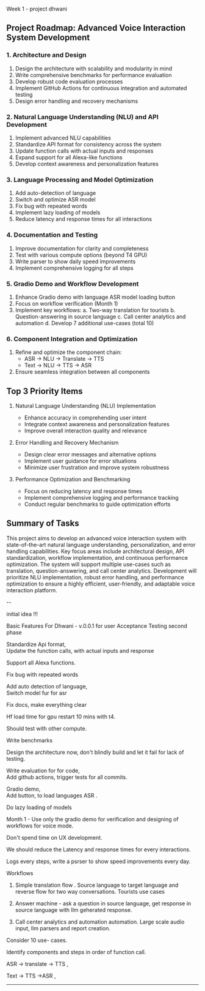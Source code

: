 
Week 1 - project dhwani 


## Project Roadmap: Advanced Voice Interaction System Development

### 1. Architecture and Design

1. Design the architecture with scalability and modularity in mind
2. Write comprehensive benchmarks for performance evaluation
3. Develop robust code evaluation processes
4. Implement GitHub Actions for continuous integration and automated testing
5. Design error handling and recovery mechanisms

### 2. Natural Language Understanding (NLU) and API Development

1. Implement advanced NLU capabilities
2. Standardize API format for consistency across the system
3. Update function calls with actual inputs and responses
4. Expand support for all Alexa-like functions
5. Develop context awareness and personalization features

### 3. Language Processing and Model Optimization

1. Add auto-detection of language
2. Switch and optimize ASR model
3. Fix bug with repeated words
4. Implement lazy loading of models
5. Reduce latency and response times for all interactions

### 4. Documentation and Testing

1. Improve documentation for clarity and completeness
2. Test with various compute options (beyond T4 GPU)
3. Write parser to show daily speed improvements
4. Implement comprehensive logging for all steps

### 5. Gradio Demo and Workflow Development

1. Enhance Gradio demo with language ASR model loading button
2. Focus on workflow verification (Month 1)
3. Implement key workflows:
   a. Two-way translation for tourists
   b. Question-answering in source language
   c. Call center analytics and automation
   d. Develop 7 additional use-cases (total 10)

### 6. Component Integration and Optimization

1. Refine and optimize the component chain:
   - ASR -> NLU -> Translate -> TTS
   - Text -> NLU -> TTS -> ASR
2. Ensure seamless integration between all components

## Top 3 Priority Items

1. Natural Language Understanding (NLU) Implementation
   - Enhance accuracy in comprehending user intent
   - Integrate context awareness and personalization features
   - Improve overall interaction quality and relevance

2. Error Handling and Recovery Mechanism
   - Design clear error messages and alternative options
   - Implement user guidance for error situations
   - Minimize user frustration and improve system robustness

3. Performance Optimization and Benchmarking
   - Focus on reducing latency and response times
   - Implement comprehensive logging and performance tracking
   - Conduct regular benchmarks to guide optimization efforts

## Summary of Tasks

This project aims to develop an advanced voice interaction system with state-of-the-art natural language understanding, personalization, and error handling capabilities. Key focus areas include architectural design, API standardization, workflow implementation, and continuous performance optimization. The system will support multiple use-cases such as translation, question-answering, and call center analytics. Development will prioritize NLU implementation, robust error handling, and performance optimization to ensure a highly efficient, user-friendly, and adaptable voice interaction platform.

--

initial idea !!!

Basic Features For Dhwani - v.0.0.1
for user Acceptance Testing second phase 

Standardize Api format,  
Updatw the function calls,  with actual inputs and response 

Support all Alexa functions. 

Fix bug with repeated words

Add auto detection of language,  
Switch model fur for asr


Fix docs, make everything clear


Hf load time for gpu restart 10 mins with t4.

Should test with other compute. 


Write benchmarks 

Design the architecture now,  don't blindly build and let it fail for lack of testing.



Write evaluation for for code,  
Add github actions,  trigger tests for all commits.

Gradio demo,  
Add button, to load languages ASR .


Do lazy loading of models 


Month 1 - 
Use only the gradio demo for verification and designing of workflows for voice mode. 

Don't spend time on UX development. 

We should reduce the Latency and response times for every interactions. 

Logs every steps, write a psrser to show speed improvements every day. 

Workflows 
1. Simple translation flow . Source language to target language  and reverse flow for two way conversations. Tourists use cases

2. Answer machine - ask a question in source language,  get response in source language with llm geherated response.

3. Call center analytics and automation automation.  Large scale audio input, llm parsers and report creation.

Consider 10 use- cases.

Identify components and steps in order of function call.  

ASR -> translate -> TTS  , 

Text -> TTS ->ASR , 


---
